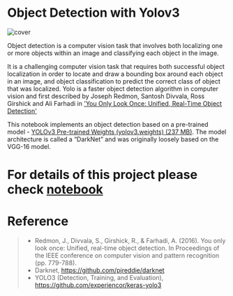# Object Detection with Yolov3


![cover](https://bitmovin.com/wp-content/uploads/2019/08/Object_detection_Blog_Image_Q3_19.jpg)

Object detection is a computer vision task that involves both localizing one or more objects within an image and classifying each object in the image.

It is a challenging computer vision task that requires both successful object localization in order to locate and draw a bounding box around each object in an image, and object classification to predict the correct class of object that was localized.
Yolo is a faster object detection algorithm in computer vision and first described by Joseph Redmon, Santosh Divvala, Ross Girshick and Ali Farhadi in ['You Only Look Once: Unified, Real-Time Object Detection'](https://arxiv.org/abs/1506.02640)

This notebook implements an object detection based on a pre-trained model - [YOLOv3 Pre-trained Weights (yolov3.weights) (237 MB)](https://pjreddie.com/media/files/yolov3.weights).  The model architecture is called a “DarkNet” and was originally loosely based on the VGG-16 model. 

# For details of this project please check [notebook](https://github.com/patrick013/Object-Detection---Yolov3/blob/master/Object_Detection_Yolo.ipynb)

# Reference
> - Redmon, J., Divvala, S., Girshick, R., & Farhadi, A. (2016). You only look once: Unified, real-time object detection. In Proceedings of the IEEE conference on computer vision and pattern recognition (pp. 779-788).
> - Darknet, https://github.com/pjreddie/darknet
> - YOLO3 (Detection, Training, and Evaluation), https://github.com/experiencor/keras-yolo3
